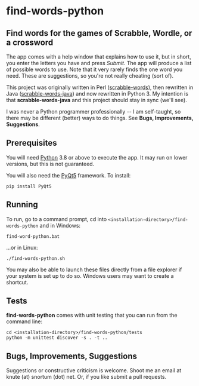 # find-words-python

## Find words for the games of Scrabble, Wordle, or a crossword

The app comes with a help window that explains how to use it, but in short, you enter the letters you have and press 
*Submit*.  The app will produce a list of possible words to use.  Note that it very rarely finds the one word you need. 
These are suggestions, so you're not really cheating (sort of).

This project was originally written in Perl ([scrabble-words](https://github.com/ksnortum/scrabble-words)), then 
rewritten in Java ([scrabble-words-java](https://github.com/ksnortum/scrabble-words-java)) and now rewritten in 
Python 3.  My intention is that **scrabble-words-java** and this project should stay in sync (we'll see).

I was never a Python programmer professionally -- I am self-taught, so there may be different (better) ways to do 
things.  See **Bugs, Improvements, Suggestions**.                                             


## Prerequisites

You will need [Python](https://www.python.org/downloads/) 3.8 or above to execute the app.  It may run on lower 
versions, but this is not guaranteed. 

You will also need the [PyQt5](https://riverbankcomputing.com/software/pyqt/intro) framework.  To install:

    pip install PyQt5

## Running

To run, go to a command prompt, cd into `<installation-directory>/find-words-python` and in Windows:

    find-word-python.bat

...or in Linux:

    ./find-words-python.sh

You may also be able to launch these files directly from a file explorer if your system is set up to do so.  Windows 
users may want to create a shortcut.

## Tests

**find-words-python** comes with unit testing that you can run from the command line:

    cd <installation-directory>/find-words-python/tests
    python -m unittest discover -s . -t ..

## Bugs, Improvements, Suggestions

Suggestions or constructive criticism is welcome.  Shoot me an email at knute (at) snortum (dot) net.  Or, if you like 
submit a pull requests.


